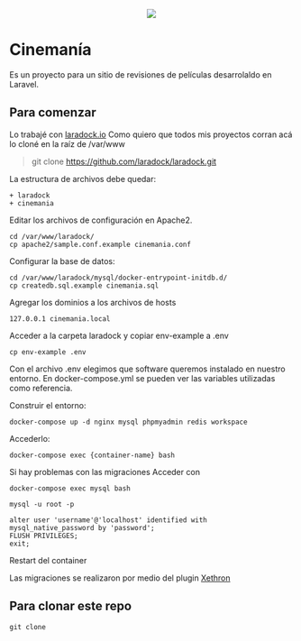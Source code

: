 <p align="center">
<img src="https://laravel.com/assets/img/components/logo-laravel.svg"></p>


# Cinemanía

Es un proyecto para un sitio de revisiones de películas desarrolaldo en Laravel.

## Para comenzar 

Lo trabajé con [laradock.io](http://laradock.io/)
Como quiero que todos mis proyectos corran acá lo cloné en la raíz de /var/www

> git clone https://github.com/laradock/laradock.git


La estructura de archivos debe quedar: 
```
+ laradock
+ cinemania

```

Editar los archivos de configuración en Apache2.

```
cd /var/www/laradock/
cp apache2/sample.conf.example cinemania.conf
```

Configurar la base de datos:

```
cd /var/www/laradock/mysql/docker-entrypoint-initdb.d/
cp createdb.sql.example cinemania.sql
```

Agregar los dominios a los archivos de hosts

```
127.0.0.1 cinemania.local

```

Acceder a la carpeta laradock y copiar env-example a .env

```
cp env-example .env
```
Con el archivo .env elegimos que software queremos instalado en nuestro entorno. En docker-compose.yml se pueden ver las variables utilizadas como referencia.


Construir el entorno:

```
docker-compose up -d nginx mysql phpmyadmin redis workspace 

```

Accederlo:

```
docker-compose exec {container-name} bash
```

Si hay problemas con las migraciones
Acceder con 
```
docker-compose exec mysql bash

mysql -u root -p

alter user 'username'@'localhost' identified with mysql_native_password by 'password';
FLUSH PRIVILEGES;
exit;
```
Restart del container

Las migraciones se realizaron por medio del plugin  [Xethron](https://github.com/Xethron/migrations-generator)

## Para clonar este repo

```
git clone


```